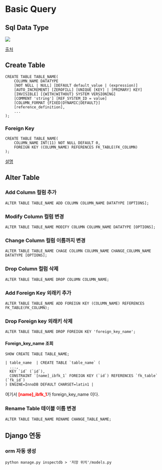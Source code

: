 # Basic Query

## Sql Data Type

<img src="https://cdn.journaldev.com/wp-content/uploads/2017/11/sql-data-types.png">

[출처]

## Create Table

```
CREATE TABLE TABLE_NAME(
    COLUMN_NAME DATATYPE
    [NOT NULL | NULL] [DEFAULT default_value | (expression)]
    [AUTO_INCREMENT] [ZEROFILL] [UNIQUE [KEY] | [PRIMARY] KEY]
    [INVISIBLE] [{WITH|WITHOUT} SYSTEM VERSIONING]
    [COMMENT 'string'] [REF_SYSTEM_ID = value]
    [COLUMN_FORMAT {FIXED|DYNAMIC|DEFAULT}]
    [reference_definition],
    ...
);
```

### Foreign Key

```
CREATE TABLE TABLE_NAME(
    COLUMN_NAME INT(11) NOT NULL DEFAULT 0,
    FOREIGN KEY (COLUMN_NAME) REFERENCES FK_TABLE(FK_COLUMN)
);
```

[설명]

## Alter Table

### Add Column 컬럼 추가

```
ALTER TABLE TABLE_NAME ADD COLUMN COLUMN_NAME DATATYPE [OPTIONS];
```

### Modify Column 컬럼 변경

```
ALTER TABLE TABLE_NAME MODIFY COLUMN COLUMN_NAME DATATYPE [OPTIONS];
```

### Change Column 컬럼 이름까지 변경

```
ALTER TABLE TABLE_NAME CHAGE COLUMN COLUMN_NAME CHANGE_COLUMN_NAME DATATYPE [OPTIONS];
```

### Drop Column 컬럼 삭제

```
ALTER TABLE TABLE_NAME DROP COLUMN COLUMN_NAME;
```

### Add Foreign Key 외래키 추가

```
ALTER TABLE TABLE_NAME ADD FOREIGN KEY (COLUMN_NAME) REFERENCES FK_TABLE(FK_COLUMN);
```

### Drop Foreign key 외래키 삭제

```
ALTER TABLE TABLE_NAME DROP FOREIGN KEY 'foreign_key_name';
```

#### Foreign_key_name 조회

```
SHOW CREATE TABLE TABLE_NAME;
```

```
| table_name  | CREATE TABLE `table_name` (
  ...,
  KEY `id` (`id`),
  CONSTRAINT `[name]_ibfk_1` FOREIGN KEY (`id`) REFERENCES `fk_table` (`fk_id`)
) ENGINE=InnoDB DEFAULT CHARSET=latin1 |
```

여기서
<b style="color:red">[name]\_ibfk_1</b>가 foreign_key_name 이다.

### Rename Table 테이블 이름 변경

```
ALTER TABLE TABLE_NAME RENAME CHANGE_TABLE_NAME;
```

## Django 연동

### orm 자동 생성

```
python manage.py inspectdb > '저장 위치'/models.py
```

[설명]: https://mariadb.com/kb/en/create-table/
[출처]: https://www.journaldev.com/16774/sql-data-types
